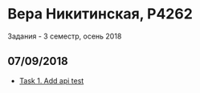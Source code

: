 # Вера Никитинская, P4262

Задания - 3 семестр, осень 2018

## 07/09/2018
- [Task 1. Add api test](0709/task1)
